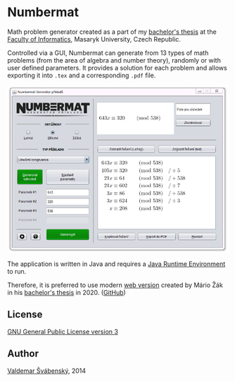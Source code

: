 # Numbermat

Math problem generator created as a part of my [bachelor's thesis](https://is.muni.cz/th/k5kl2/)
at the [Faculty of Informatics](http://fi.muni.cz/), Masaryk University, Czech Republic.

Controlled via a GUI, Numbermat can generate from 13 types of math problems
(from the area of algebra and number theory), randomly or with user defined parameters.
It provides a solution for each problem and allows exporting it into `.tex` and a corresponding `.pdf` file.

![Preview of the application window](preview.png)

The application is written in Java and requires a [Java Runtime Environment](https://www.java.com/en/download/) to run.

Therefore, it is preferred to use modern [web version](https://www.fi.muni.cz/~xzak11/) created by
Mário Žák in his [bachelor's thesis](https://is.muni.cz/th/zol1p/) in 2020. ([GitHub](https://github.com/maarioz/Numbermat-WebApp))

## License

[GNU General Public License version 3](http://www.gnu.org/licenses/gpl-3.0.html)

## Author

[Valdemar Švábenský](https://www.fi.muni.cz/~xsvabens/), 2014
